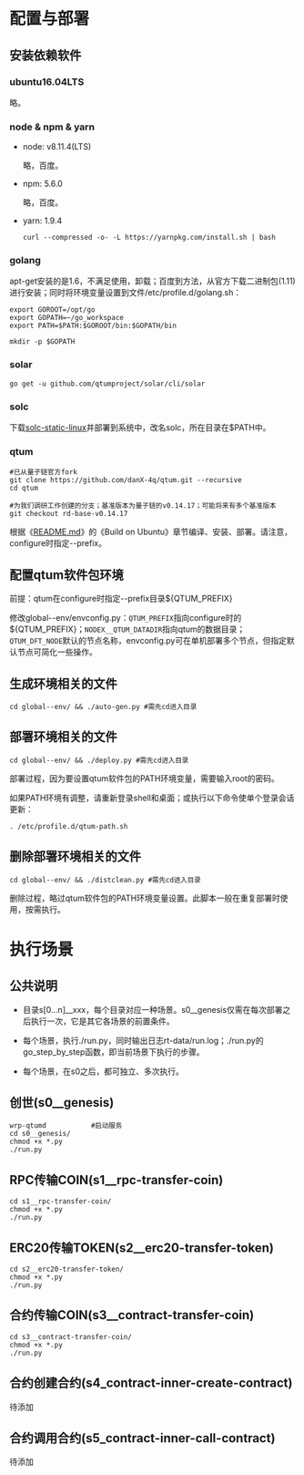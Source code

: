 # 配置与部署

## 安装依赖软件

### ubuntu16.04LTS

略。

### node & npm & yarn

* node: v8.11.4(LTS)
  
  略，百度。
* npm: 5.6.0
  
  略，百度。
* yarn: 1.9.4
  
    ```shell
    curl --compressed -o- -L https://yarnpkg.com/install.sh | bash
    ```

### golang

apt-get安装的是1.6，不满足使用，卸载；百度到方法，从官方下载二进制包(1.11)进行安装；同时将环境变量设置到文件/etc/profile.d/golang.sh：

```shell
export GOROOT=/opt/go
export GOPATH=~/go_workspace
export PATH=$PATH:$GOROOT/bin:$GOPATH/bin

mkdir -p $GOPATH
```

### solar

```shell
go get -u github.com/qtumproject/solar/cli/solar
```

### solc

 下载[solc-static-linux](https://github.com/ethereum/solidity/releases/download/v0.4.24/solc-static-linux)并部署到系统中，改名solc，所在目录在$PATH中。

### qtum

```shell
#已从量子链官方fork
git clone https://github.com/danX-4q/qtum.git --recursive
cd qtum

#为我们调研工作创建的分支；基准版本为量子链的v0.14.17；可能将来有多个基准版本
git checkout rd-base-v0.14.17
```

根据《[README.md](https://github.com/danX-4q/qtum/blob/rd-base-v0.14.17/README.md)》的《Build on Ubuntu》章节编译、安装、部署。请注意，configure时指定--prefix。

## 配置qtum软件包环境

前提：qtum在configure时指定--prefix目录${QTUM_PREFIX}

修改global--env/envconfig.py：```QTUM_PREFIX```指向configure时的${QTUM_PREFIX}；```NODEX__QTUM_DATADIR```指向qtum的数据目录；```QTUM_DFT_NODE```默认的节点名称，envconfig.py可在单机部署多个节点，但指定默认节点可简化一些操作。

## 生成环境相关的文件

```shell
cd global--env/ && ./auto-gen.py #需先cd进入目录
```

## 部署环境相关的文件

```shell
cd global--env/ && ./deploy.py #需先cd进入目录
```

部署过程，因为要设置qtum软件包的PATH环境变量，需要输入root的密码。

如果PATH环境有调整，请重新登录shell和桌面；或执行以下命令使单个登录会话更新：

```shell
. /etc/profile.d/qtum-path.sh
```

## 删除部署环境相关的文件

```shell
cd global--env/ && ./distclean.py #需先cd进入目录
```

删除过程，略过qtum软件包的PATH环境变量设置。此脚本一般在重复部署时使用，按需执行。

# 执行场景

## 公共说明

* 目录s[0...n]__xxx，每个目录对应一种场景。s0\_\_genesis仅需在每次部署之后执行一次，它是其它各场景的前置条件。

* 每个场景，执行./run.py，同时输出日志rt-data/run.log；./run.py的go_step_by_step函数，即当前场景下执行的步骤。

* 每个场景，在s0之后，都可独立、多次执行。

## 创世(s0__genesis)

```shell
wrp-qtumd			#启动服务
cd s0__genesis/
chmod +x *.py
./run.py
```

## RPC传输COIN(s1__rpc-transfer-coin)

```shell
cd s1__rpc-transfer-coin/
chmod +x *.py
./run.py
```

## ERC20传输TOKEN(s2__erc20-transfer-token)

```shell
cd s2__erc20-transfer-token/
chmod +x *.py
./run.py
```

## 合约传输COIN(s3__contract-transfer-coin)

```shell
cd s3__contract-transfer-coin/
chmod +x *.py
./run.py
```

## 合约创建合约(s4_contract-inner-create-contract)

待添加

## 合约调用合约(s5_contract-inner-call-contract)

待添加